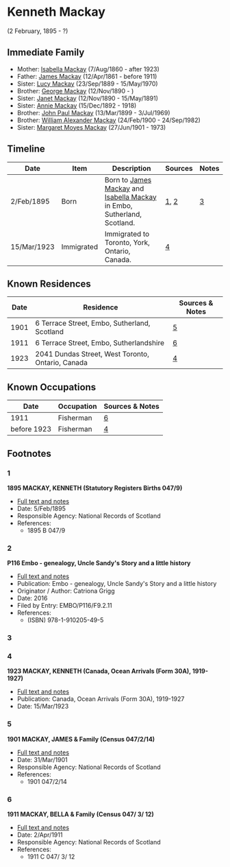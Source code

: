﻿---
layout: person
subject_key: i48909111
permalink: /people/i48909111
---

# Kenneth Mackay
(2 February, 1895 - ?)

## Immediate Family

* Mother: [Isabella Mackay](./@32797554@-isabella-mackay-b1860-8-7-d1923.md) (7/Aug/1860 - after 1923)
* Father: [James Mackay](./@60572122@-james-mackay-b1861-4-12-d1911.md) (12/Apr/1861 - before 1911)
* Sister: [Lucy Mackay](./@16587624@-lucy-mackay-b1889-9-23-d1970-5-15.md) (23/Sep/1889 - 15/May/1970)
* Brother: [George Mackay](./@72941728@-george-mackay-b1890-11-12-d.md) (12/Nov/1890 - )
* Sister: [Janet Mackay](./@22499038@-janet-mackay-b1890-11-12-d1891-5-15.md) (12/Nov/1890 - 15/May/1891)
* Sister: [Annie Mackay](./@51252926@-annie-mackay-b1892-12-15-d1918.md) (15/Dec/1892 - 1918)
* Brother: [John Paul Mackay](./@57646474@-john-paul-mackay-b1899-3-13-d1969-7-3.md) (13/Mar/1899 - 3/Jul/1969)
* Brother: [William Alexander Mackay](./@9383584@-william-alexander-mackay-b1900-2-24-d1982-9-24.md) (24/Feb/1900 - 24/Sep/1982)
* Sister: [Margaret Moyes Mackay](./@178005@-margaret-moyes-mackay-b1901-6-27-d1973.md) (27/Jun/1901 - 1973)

## Timeline

Date | Item | Description | Sources | Notes
---|---|---|---|---
2/Feb/1895 | Born | Born to [James Mackay](./@60572122@-james-mackay-b1861-4-12-d1911.md) and [Isabella Mackay](./@32797554@-isabella-mackay-b1860-8-7-d1923.md) in Embo, Sutherland, Scotland. | [1](#1), [2](#2) | [3](#3)
15/Mar/1923 | Immigrated | Immigrated to Toronto, York, Ontario, Canada. | [4](#4) | 

## Known Residences

Date | Residence | Sources & Notes
---|---|---
1901 | 6 Terrace Street, Embo, Sutherland, Scotland | [5](#5)
1911 | 6 Terrace Street, Embo, Sutherlandshire | [6](#6)
1923 | 2041 Dundas Street, West Toronto, Ontario, Canada | [4](#4)

## Known Occupations

Date | Occupation | Sources & Notes
---|---|---
1911 | Fisherman | [6](#6)
before 1923 | Fisherman | [4](#4)

## Footnotes

### 1

**1895 MACKAY, KENNETH (Statutory Registers Births 047/9)**

* [Full text and notes](../sources/@24683442@-1895-mackay,-kenneth-statutory-registers-births-047-9-.md)
* Date: 5/Feb/1895
* Responsible Agency: National Records of Scotland
* References: 
  * 1895 B 047/9

### 2

**P116 Embo - genealogy, Uncle Sandy's Story and a little history**

* [Full text and notes](../sources/@26144122@-p116-embo-genealogy,-uncle-sandy's-story-and-a-little-history.md)
* Publication: Embo - genealogy, Uncle Sandy's Story and a little history
* Originator / Author: Catriona Grigg
* Date: 2016
* Filed by Entry: EMBO/P116/F9.2.11
* References: 
  * (ISBN) 978-1-910205-49-5

### 3


### 4

**1923 MACKAY, KENNETH (Canada, Ocean Arrivals (Form 30A), 1919-1927)**

* [Full text and notes](../sources/@85723388@-1923-mackay,-kenneth-canada,-ocean-arrivals-form-30a-,-1919-1927-.md)
* Publication: Canada, Ocean Arrivals (Form 30A), 1919-1927
* Date: 15/Mar/1923

### 5

**1901 MACKAY, JAMES & Family (Census 047/2/14)**

* [Full text and notes](../sources/@77386974@-1901-mackay,-james-&-family-census-047-2-14-.md)
* Date: 31/Mar/1901
* Responsible Agency: National Records of Scotland
* References: 
  * 1901 047/2/14

### 6

**1911 MACKAY, BELLA & Family (Census 047/ 3/ 12)**

* [Full text and notes](../sources/@90926792@-1911-mackay,-bella-&-family-census-047-3-12-.md)
* Date: 2/Apr/1911
* Responsible Agency: National Records of Scotland
* References: 
  * 1911 C 047/ 3/ 12

